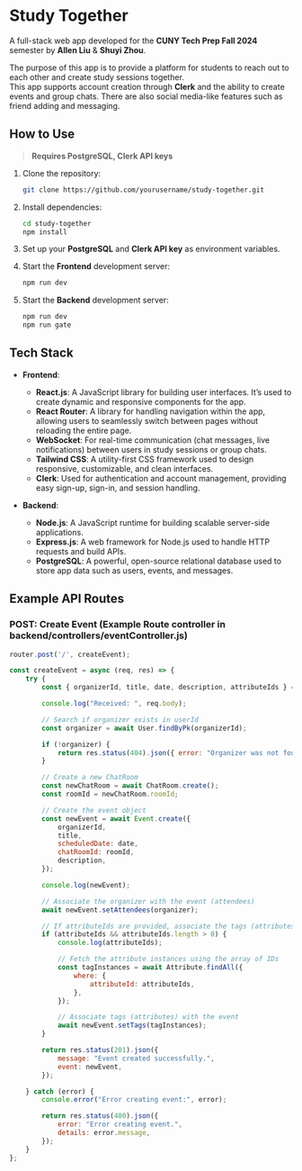 # Study Together

A full-stack web app developed for the **CUNY Tech Prep Fall 2024** semester by **Allen Liu** & **Shuyi Zhou**.

The purpose of this app is to provide a platform for students to reach out to each other and create study sessions together.  
This app supports account creation through **Clerk** and the ability to create events and group chats. There are also social media-like features such as friend adding and messaging.

## How to Use

> **Requires PostgreSQL, Clerk API keys**

1. Clone the repository:
    ```bash
    git clone https://github.com/yourusername/study-together.git
    ```

2. Install dependencies:
    ```bash
    cd study-together
    npm install
    ```

3. Set up your **PostgreSQL** and **Clerk API key** as environment variables.

4. Start the **Frontend** development server:
    ```bash
    npm run dev
    ```
    
5. Start the **Backend** development server:
    ```bash
    npm run dev
    npm run gate
    ```

## Tech Stack

- **Frontend**:
    - **React.js**: A JavaScript library for building user interfaces. It’s used to create dynamic and responsive components for the app.
    - **React Router**: A library for handling navigation within the app, allowing users to seamlessly switch between pages without reloading the entire page.
    - **WebSocket**: For real-time communication (chat messages, live notifications) between users in study sessions or group chats.
    - **Tailwind CSS**: A utility-first CSS framework used to design responsive, customizable, and clean interfaces.
    - **Clerk**: Used for authentication and account management, providing easy sign-up, sign-in, and session handling.

- **Backend**:
    - **Node.js**: A JavaScript runtime for building scalable server-side applications.
    - **Express.js**: A web framework for Node.js used to handle HTTP requests and build APIs.
    - **PostgreSQL**: A powerful, open-source relational database used to store app data such as users, events, and messages.

## Example API Routes

### POST: Create Event (Example Route controller in backend/controllers/eventController.js)

```javascript
router.post('/', createEvent);

const createEvent = async (req, res) => {
    try {
        const { organizerId, title, date, description, attributeIds } = req.body;

        console.log("Received: ", req.body);

        // Search if organizer exists in userId
        const organizer = await User.findByPk(organizerId);

        if (!organizer) {
            return res.status(404).json({ error: "Organizer was not found." });
        }

        // Create a new ChatRoom
        const newChatRoom = await ChatRoom.create();
        const roomId = newChatRoom.roomId;

        // Create the event object
        const newEvent = await Event.create({
            organizerId,
            title,
            scheduledDate: date,
            chatRoomId: roomId,
            description,
        });

        console.log(newEvent);

        // Associate the organizer with the event (attendees)
        await newEvent.setAttendees(organizer);

        // If attributeIds are provided, associate the tags (attributes) with the event
        if (attributeIds && attributeIds.length > 0) {
            console.log(attributeIds);

            // Fetch the attribute instances using the array of IDs
            const tagInstances = await Attribute.findAll({
                where: {
                    attributeId: attributeIds,
                },
            });

            // Associate tags (attributes) with the event 
            await newEvent.setTags(tagInstances);
        }

        return res.status(201).json({
            message: "Event created successfully.",
            event: newEvent,
        });

    } catch (error) {
        console.error("Error creating event:", error);

        return res.status(400).json({
            error: "Error creating event.",
            details: error.message,
        });
    }
};

